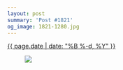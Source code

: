```yaml
---
layout: post
summary: 'Post #1821'
og_image: 1821-1280.jpg
---
```


<div class="post">
 <time>
  <a href="/1821">
   {{ page.date | date: "%B %-d, %Y" }}
  </a>
 </time>
 <a href="/1821">
  <figure data-taken="12/14/2023">
   <img sizes="(min-width: 700px) 50vw, calc(100vw - 2rem)" src="{{ site.assets_url }}/1821-640.jpg" srcset="{{ site.assets_url }}/1821-320.jpg 320w, {{ site.assets_url }}/1821-640.jpg 640w, {{ site.assets_url }}/1821-960.jpg 960w, {{ site.assets_url }}/1821-1280.jpg 1280w"/>
  </figure>
 </a>
</div>
